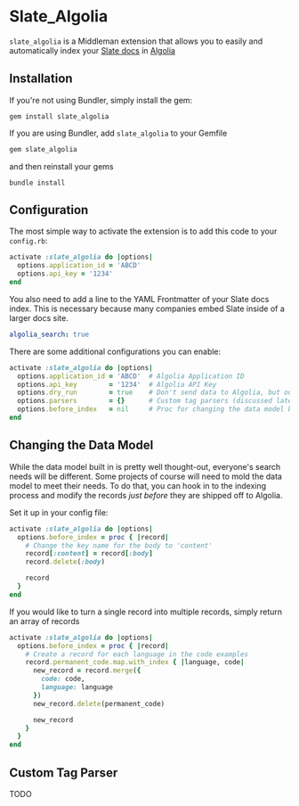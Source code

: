 # Slate_Algolia

`slate_algolia` is a Middleman extension that allows you to easily and automatically index your [Slate docs](https://github.com/lord/slate) in [Algolia](https://www.algolia.com/)

## Installation

If you're not using Bundler, simply install the gem:

```ssh
gem install slate_algolia
```

If you are using Bundler, add `slate_algolia` to your Gemfile
```ruby
gem slate_algolia
```

and then reinstall your gems

```ssh
bundle install
```

## Configuration

The most simple way to activate the extension is to add this code to your `config.rb`:

```ruby
activate :slate_algolia do |options|
  options.application_id = 'ABCD'
  options.api_key = '1234'
end
```

You also need to add a line to the YAML Frontmatter of your Slate docs index. This is necessary because many companies embed Slate inside of a larger docs site.

```YAML
algolia_search: true
```

There are some additional configurations you can enable:

```ruby
activate :slate_algolia do |options|
  options.application_id = 'ABCD'  # Algolia Application ID
  options.api_key        = '1234'  # Algolia API Key
  options.dry_run        = true    # Don't send data to Algolia, but output some log information instead
  options.parsers        = {}      # Custom tag parsers (discussed later in the docs)
  options.before_index   = nil     # Proc for changing the data model before it is sent to Algolia
end
```

## Changing the Data Model

While the data model built in is pretty well thought-out, everyone's search needs will be different. Some projects of course will need to mold the data model to meet their needs. To do that, you can hook in to the indexing process and modify the records _just before_ they are shipped off to Algolia.

Set it up in your config file:

```ruby
activate :slate_algolia do |options|
  options.before_index = proc { |record|
    # Change the key name for the body to 'content'
    record[:content] = record[:body]
    record.delete(:body)

    record
  }
end
```

If you would like to turn a single record into multiple records, simply return an array of records

```ruby
activate :slate_algolia do |options|
  options.before_index = proc { |record|
    # Create a record for each language in the code examples
    record.permanent_code.map.with_index { |language, code|
      new_record = record.merge({
        code: code,
        language: language
      })
      new_record.delete(permanent_code)

      new_record
    }
  }
end
```


## Custom Tag Parser

TODO
